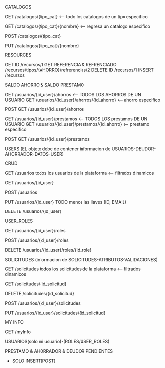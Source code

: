 CATALOGOS

GET /catalogos/{tipo_cat} <-- todo los catalogos de un tipo especifico

GET /catalogos/{tipo_cat}/{nombre} <-- regresa un catalogo especifico

POST /catalogos/{tipo_cat}

PUT /catalogos/{tipo_cat}/{nombre}

RESOURCES

GET ID  /recursos/1
GET REFERENCIA & REFRENCIADO /recursos/tipos/{AHORRO}/refrerencias/2
DELETE ID /recursos/1
INSERT /recursos

SALDO AHORRO & SALDO PRESTAMO

GET /usuarios/{id_user}/ahorros  <-- TODOS LOS AHORROS DE UN USUARIO
GET /usuarios/{id_user}/ahorros/{id_ahorro} <-- ahorro especifico

POST GET /usuarios/{id_user}/ahorros



GET /usuarios/{id_user}/prestamos  <-- TODOS LOS prestamos DE UN USUARIO
GET /usuarios/{id_user}/prestamos/{id_ahorro} <-- prestamo especifico

POST GET /usuarios/{id_user}/prestamos



USERS (EL objeto debe de contener informacion de USUARIOS-DEUDOR-AHORRADOR-DATOS-USER)

CRUD

GET /usuarios todos los usuarios de la plataforma <-- filtrados dinamicos
 
GET /usuarios/{id_user}

POST /usuarios

PUT /usuarios/{id_user} TODO menos las llaves (ID, EMAIL)

DELETE /usuarios/{id_user}

USER_ROLES

GET /usuarios/{id_user}/roles 

POST /usuarios/{id_user}/roles

DELETE /usuarios/{id_user}/roles/{id_role}


SOLICITUDES (informacion de SOLICITUDES-ATRIBUTOS-VALIDACIONES)

GET /solicitudes todos los solicitudes de la plataforma <-- filtrados dinamicos
 
GET /solicitudes/{id_solicitud}

DELETE /solicitudes/{id_solicitud}

POST /usuarios/{id_user}/solicitudes

PUT /usuarios/{id_user}/solicitudes/{id_solicitud}






MY INFO

GET /myInfo

USUARIOS(solo mi usuario)-(ROLES/USER_ROLES) 








PRESTAMO & AHORRADOR & DEUDOR PENDIENTES

* SOLO INSERT(POST)





